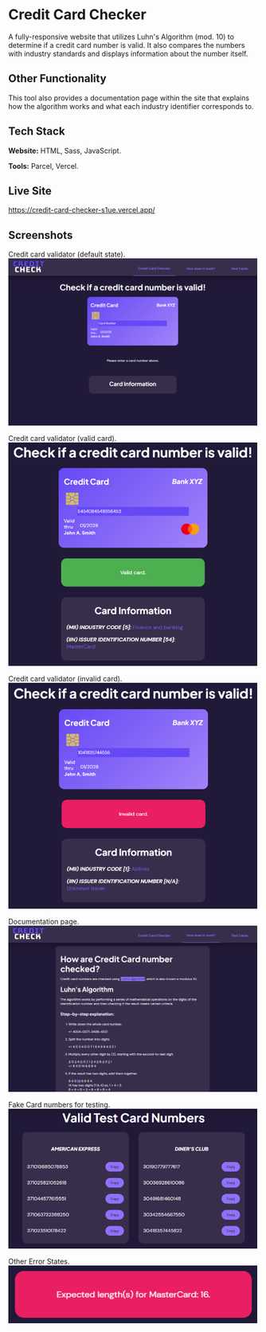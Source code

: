
# Credit Card Checker

A fully-responsive website that utilizes Luhn's Algorithm (mod. 10) to determine if a credit card number is valid. It also compares the numbers with industry standards and displays information about the number itself. 

## Other Functionality

This tool also provides a documentation page within the site that explains how the algorithm works and what each industry identifier corresponds to.



## Tech Stack

**Website:** HTML, Sass, JavaScript.

**Tools:** Parcel, Vercel.


## Live Site

https://credit-card-checker-s1ue.vercel.app/

## Screenshots

Credit card validator (default state).
<img src="assets/landing-default.png" width="500" aspect-ratio="16/9"/>

Credit card validator (valid card).
<img src="assets/landing-success.png" width="500" aspect-ratio="16/9"/>

Credit card validator (invalid card).
<img src="assets/landing-error.png" width="500" aspect-ratio="16/9"/>

Documentation page.
<img src="assets/faq.png" width="500" aspect-ratio="16/9"/>

Fake Card numbers for testing.
<img src="assets/test-numbers.png" width="500" aspect-ratio="16/9"/>

Other Error States.
<img src="assets/dynamic-error.png" width="500" aspect-ratio="16/9"/>
